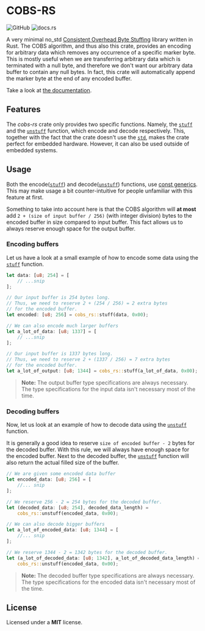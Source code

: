 # COBS-RS

![GitHub](https://img.shields.io/github/license/coastalwhite/cobs-rs)
![docs.rs](https://img.shields.io/docsrs/cobs-rs)

A very minimal no_std [Consistent Overhead Byte
Stuffing](https://en.wikipedia.org/wiki/Consistent_Overhead_Byte_Stuffing)
library written in Rust. The COBS algorithm, and thus also this crate, provides
an encoding for arbitrary data which removes any occurrence of a specific marker
byte. This is mostly useful when we are transferring arbitrary data which
is terminated with a null byte, and therefore we don't want our arbitrary data
buffer to contain any null bytes. In fact, this crate will automatically append the
marker byte at the end of any encoded buffer.

Take a look at [the documentation](https://docs.rs/cobs-rs/).

## Features

The *cobs-rs* crate only provides two specific functions. Namely, the
[`stuff`](https://docs.rs/cobs-rs/1.0.2/cobs_rs/fn.stuff.html) and the
[`unstuff`](https://docs.rs/cobs-rs/1.0.2/cobs_rs/fn.unstuff.html) function,
which encode and decode respectively. This, together with the fact that the
crate doesn't use the [`std`](https://doc.rust-lang.org/std/), makes the crate
perfect for embedded hardware. However, it can also be used outside of embedded
systems.

## Usage

Both the encode([`stuff`](https://docs.rs/cobs-rs/1.0.2/cobs_rs/fn.stuff.html))
and decode([`unstuff`](https://docs.rs/cobs-rs/1.0.2/cobs_rs/fn.unstuff.html))
functions, use [const
generics](https://blog.rust-lang.org/2021/02/26/const-generics-mvp-beta). This
may make usage a bit counter-intuitive for people unfamiliar with this feature
at first.

Something to take into account here is that the COBS algorithm will __at most__
add `2 + (size of input buffer / 256)` (with integer division) bytes to the
encoded buffer in size compared to input buffer. This fact allows us to always
reserve enough space for the output buffer.

### Encoding buffers

Let us have a look at a small example of how to encode some data using the
[`stuff`](https://docs.rs/cobs-rs/1.0.2/cobs_rs/fn.stuff.html) function.

```rust
let data: [u8; 254] = [
    // ...snip
];

// Our input buffer is 254 bytes long.
// Thus, we need to reserve 2 + (254 / 256) = 2 extra bytes
// for the encoded buffer.
let encoded: [u8; 256] = cobs_rs::stuff(data, 0x00);

// We can also encode much larger buffers
let a_lot_of_data: [u8; 1337] = [
    // ...snip
];

// Our input buffer is 1337 bytes long.
// Thus, we need to reserve 2 + (1337 / 256) = 7 extra bytes
// for the encoded buffer.
let a_lot_of_output: [u8; 1344] = cobs_rs::stuff(a_lot_of_data, 0x00);
```

> **Note:** The output buffer type specifications are always necessary. The type
> specifications for the input data isn't necessary most of the time.

### Decoding buffers

Now, let us look at an example of how to decode data using the
[`unstuff`](https://docs.rs/cobs-rs/1.0.2/cobs_rs/fn.stuff.html) function.

It is generally a good idea to reserve `size of encoded buffer - 2` bytes for
the decoded buffer. With this rule, we will always have enough space for the
encoded buffer. Next to the decoded buffer, the
[`unstuff`](https://docs.rs/cobs-rs/1.0.2/cobs_rs/fn.stuff.html) function will
also return the actual filled size of the buffer.

```rust
// We are given some encoded data buffer
let encoded_data: [u8; 256] = [
    //... snip
];

// We reserve 256 - 2 = 254 bytes for the decoded buffer.
let (decoded_data: [u8; 254], decoded_data_length) =
    cobs_rs::unstuff(encoded_data, 0x00);

// We can also decode bigger buffers
let a_lot_of_encoded_data: [u8; 1344] = [
    //... snip
];

// We reserve 1344 - 2 = 1342 bytes for the decoded buffer.
let (a_lot_of_decoded_data: [u8; 1342], a_lot_of_decoded_data_length) =
    cobs_rs::unstuff(encoded_data, 0x00);
```

> **Note:** The decoded buffer type specifications are always necessary. The
> type specifications for the encoded data isn't necessary most of the time.

## License

Licensed under a __MIT__ license.
